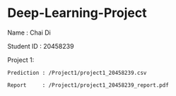 # Deep-Learning-Project

Name : Chai Di

Student ID : 20458239

Project 1:

    Prediction : /Project1/project1_20458239.csv

    Report     : /Project1/project1_20458239_report.pdf
